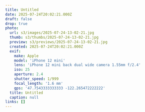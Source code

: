 ```yaml
---
title: Untitled
date: 2025-07-24T20:02:21.000Z
draft: false
drop: true
photo:
  url: s3/images/2025-07-24-13-02-21.jpg
  thumb: s3/thumbs/2025-07-24-13-02-21.jpg
  preview: s3/previews/2025-07-24-13-02-21.jpg
  created: 2025-07-24T20:02:21.000Z
  exif:
    make: Apple
    model: 'iPhone 12 mini'
    lens: 'iPhone 12 mini back dual wide camera 1.55mm f/2.4'
    iso: 25
    aperture: 2.4
    shutter_speed: 1/999
    focal_length: '1.6 mm'
    gps: '47.7543333333333 -122.265472222222'
  title: Untitled
  caption: null
links: []
---
```


